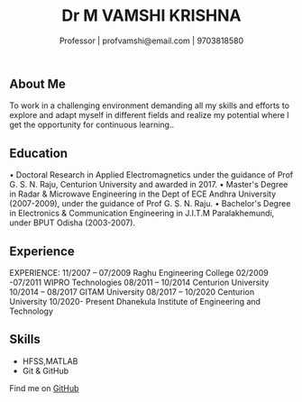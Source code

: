 <!DOCTYPE html>
<html lang="en">
<head>
    <meta charset="UTF-8">
    <meta name="viewport" content="width=device-width, initial-scale=1.0">
    <title>My Resume</title>
    <link rel="stylesheet" href="style.css">
</head>
<body>
    <header>
        <h1>Dr M VAMSHI KRISHNA</h1>
        <p>Professor | profvamshi@email.com | 9703818580</p>
    </header>
    <section id="about">
        <h2>About Me</h2>
        <p>To work in a challenging environment demanding all my skills and efforts to explore and adapt myself in different fields and realize my potential where I get the opportunity for continuous learning..</p>
    </section>
    <section id="education">
        <h2>Education</h2>
        <p>
•	Doctoral Research in Applied Electromagnetics under the guidance of Prof G. S. N. Raju, Centurion University and awarded in 2017.
•	Master's Degree in Radar & Microwave Engineering in the Dept of ECE Andhra University (2007-2009), under the guidance of Prof G. S. N. Raju.
•	Bachelor's Degree in Electronics & Communication Engineering in J.I.T.M Paralakhemundi, under BPUT Odisha (2003-2007).
</p>
    </section>
    <section id="experience">
        <h2>Experience</h2>
        <p>EXPERIENCE:
11/2007 – 07/2009	Raghu Engineering College 02/2009 -07/2011	WIPRO Technologies 08/2011 – 10/2014	Centurion University 10/2014 – 08/2017	GITAM University 08/2017 – 10/2020	Centurion University
10/2020- Present	Dhanekula Institute of Engineering and Technology
</p>
    </section>
    <section id="skills">
        <h2>Skills</h2>
        <ul>
            <li>HFSS,MATLAB</li>
            <li>Git & GitHub</li>
        </ul>
    </section>
    <footer>
        <p>Find me on <a href="https://github.com/username">GitHub</a></p>
    </footer>
    <script src="script.js"></script>
</body>
</html>
